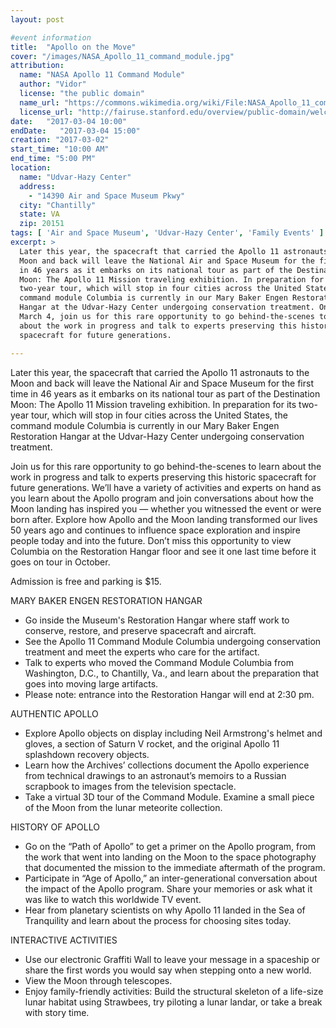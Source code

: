 ```yaml
---
layout: post

#event information
title:  "Apollo on the Move"
cover: "/images/NASA_Apollo_11_command_module.jpg"
attribution:
  name: "NASA Apollo 11 Command Module"
  author: "Vidor"
  license: "the public domain"
  name_url: "https://commons.wikimedia.org/wiki/File:NASA_Apollo_11_command_module.jpg"
  license_url: "http://fairuse.stanford.edu/overview/public-domain/welcome"
date:   "2017-03-04 10:00"
endDate:   "2017-03-04 15:00"
creation: "2017-03-02"
start_time: "10:00 AM"
end_time: "5:00 PM"
location:
  name: "Udvar-Hazy Center"
  address:
    - "14390 Air and Space Museum Pkwy"
  city: "Chantilly"
  state: VA
  zip: 20151
tags: [ 'Air and Space Museum', 'Udvar-Hazy Center', 'Family Events' ]
excerpt: >
  Later this year, the spacecraft that carried the Apollo 11 astronauts to the
  Moon and back will leave the National Air and Space Museum for the first time
  in 46 years as it embarks on its national tour as part of the Destination
  Moon: The Apollo 11 Mission traveling exhibition. In preparation for its
  two-year tour, which will stop in four cities across the United States, the
  command module Columbia is currently in our Mary Baker Engen Restoration
  Hangar at the Udvar-Hazy Center undergoing conservation treatment. On Saturday
  March 4, join us for this rare opportunity to go behind-the-scenes to learn
  about the work in progress and talk to experts preserving this historic
  spacecraft for future generations.

---
```


Later this year, the spacecraft that carried the Apollo 11 astronauts to the
Moon and back will leave the National Air and Space Museum for the first time in
46 years as it embarks on its national tour as part of the Destination Moon: The
Apollo 11 Mission traveling exhibition. In preparation for its two-year tour,
which will stop in four cities across the United States, the command module
Columbia is currently in our Mary Baker Engen Restoration Hangar at the
Udvar-Hazy Center undergoing conservation treatment.

Join us for this rare opportunity to go behind-the-scenes to learn about the
work in progress and talk to experts preserving this historic spacecraft for
future generations. We’ll have a variety of activities and experts on hand as
you learn about the Apollo program and join conversations about how the Moon
landing has inspired you — whether you witnessed the event or were born after.
Explore how Apollo and the Moon landing transformed our lives 50 years ago and
continues to influence space exploration and inspire people today and into the
future. Don’t miss this opportunity to view Columbia on the Restoration Hangar
floor and see it one last time before it goes on tour in October.

Admission is free and parking is $15.

MARY BAKER ENGEN RESTORATION HANGAR

* Go inside the Museum's Restoration Hangar where staff work to conserve, restore, and preserve spacecraft and aircraft.
* See the Apollo 11 Command Module Columbia undergoing conservation treatment and meet the experts who care for the artifact.
* Talk to experts who moved the Command Module Columbia from Washington, D.C., to Chantilly, Va., and learn about the preparation that goes into moving large artifacts.
* Please note: entrance into the Restoration Hangar will end at 2:30 pm.

AUTHENTIC APOLLO

* Explore Apollo objects on display including Neil Armstrong's helmet and gloves, a section of Saturn V rocket, and the original Apollo 11 splashdown recovery objects.
* Learn how the Archives’ collections document the Apollo experience from technical drawings to an astronaut’s memoirs to a Russian scrapbook to images from the television spectacle.
* Take a virtual 3D tour of the Command Module.
Examine a small piece of the Moon from the lunar meteorite collection.

HISTORY OF APOLLO

* Go on the “Path of Apollo” to get a primer on the Apollo program, from the work that went into landing on the Moon to the space photography that documented the mission to the immediate aftermath of the program.
* Participate in “Age of Apollo,” an inter-generational conversation about the impact of the Apollo program. Share your memories or ask what it was like to watch this worldwide TV event.
* Hear from planetary scientists on why Apollo 11 landed in the Sea of Tranquility and learn about the process for choosing sites today.

INTERACTIVE ACTIVITIES

* Use our electronic Graffiti Wall to leave your message in a spaceship or share the first words you would say when stepping onto a new world.
* View the Moon through telescopes.
* Enjoy family-friendly activities: Build the structural skeleton of a life-size lunar habitat using Strawbees, try piloting a lunar landar, or take a break with story time.
